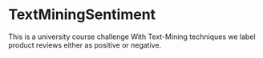 # TextMiningSentiment
This is a university course challenge
With Text-Mining techniques we label product reviews either as positive or negative.
